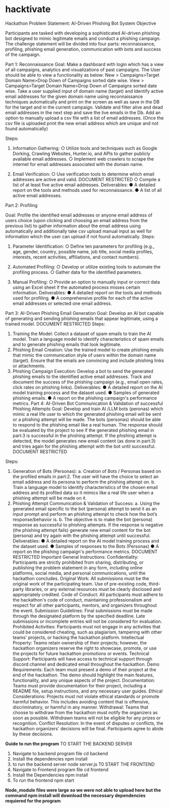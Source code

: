 # hacktivate

Hackathon Problem Statement: AI-Driven Phishing Bot
System
Objective

Participants are tasked with developing a sophisticated AI-driven phishing bot designed to
mimic legitimate emails and conduct a phishing campaign. The challenge statement will be
divided into four parts: reconnaissance, profiling, phishing email generation,
communication with bots and success of the campaign.


Part 1: Reconnaissance
Goal:
Make a dashboard with login which has a view of all campaigns, analytics and visualizations of
past campaigns.
The User should be able to view a functionality as below:
New > Campaigns>Target Domain Name>Drop Down of Campaigns sorted date wise.
View > Campaigns>Target Domain Name>Drop Down of Campaigns sorted date wise.
Take a user supplied input of domain name (target) and Identify active email addresses for the
given domain name using reconnaissance techniques automatically and print on the screen as
well as save in the DB for the target and in the current campaign. Validate and filter alive and
dead email addresses in the next step and save the live emails in the Db.
Add an option to manually upload a csv file with a list of email addresses.
(Once the csv file is uploaded print the new email address which are unique and not found
automatically)

Steps:
1. Information Gathering:
○ Utilize tools and techniques such as Google Dorking, Crawling Websites,
Hunter.io, and APIs to gather publicly available email addresses.
○ Implement web crawlers to scrape the internet for email addresses associated
with the domain name.

2. Email Verification:
○ Use verification tools to determine which email addresses are active and valid.
DOCUMENT RESTRICTED
○ Compile a list of at least five active email addresses.
Deliverables:
● A detailed report on the tools and methods used for reconnaissance.
● A list of all active email addresses.


Part 2: Profiling

Goal:
Profile the identified email addresses or anyone email address of users choice (upon clicking
and choosing an email address from the previous list) to gather information about the email
address using automatically and additionally take csv upload manual input as well for
information which the user can upload if not found automatically.
Steps:

1. Parameter Identification:
○ Define ten parameters for profiling (e.g., age, gender, country, possible name, job
title, social media profiles, interests, recent activities, affiliations, and contact
numbers).

2. Automated Profiling:
○ Develop or utilize existing tools to automate the profiling process.
○ Gather data for the identified parameters.
3. Manual Profiling:
○ Provide an option to manually input or correct data using an Excel sheet if the
automated process misses certain information.
Deliverables:
● A detailed report on the tools and methods used for profiling.
● A comprehensive profile for each of the active email addresses or selected one email
address.


Part 3: AI-Driven Phishing Email Generation
Goal:
Develop an AI bot capable of generating and sending phishing emails that appear legitimate,
using a trained model.
DOCUMENT RESTRICTED
Steps:
1. Training the Model:
Collect a dataset of spam emails to train the AI model.
Train a language model to identify characteristics of spam emails and to generate
phishing emails that look legitimate.
2. Phishing Email Creation:
Use the trained model to create phishing emails that mimic the communication style of
users within the domain name (target).
Ensure that the emails are convincing and include phishing links or attachments.
3. Phishing Campaign Execution:
Develop a bot to send the generated phishing emails to the identified active email
addresses.
Track and document the success of the phishing campaign (e.g., email open rates, click
rates on phishing links).
Deliverables:
● A detailed report on the AI model training process and the dataset used.
● Samples of generated phishing emails.
● A report on the phishing campaign's performance metrics.
Part 4: AI-Driven Bot Communication & Validation of successful Phishing
Attempts
Goal:
Develop and train AI /LLM bots (peronas) which mimic a real life user to which the generated
phishing email will be sent or a phishing attempt will be made.
The bots (personas) should be able to respond to the phishing email like a real human. The
response should be evaluated by the project to see if the generated phishing email in part:3 is
successful in the phishing attempt.
If the phishing attempt is detected, the model generates new email content (as done in part:3)
and tries again for the phishing attempt with the bot until successful.
DOCUMENT RESTRICTED

Steps:
1. Generation of Bots (Personas):
a. Creation of Bots / Personas based on the profiled emails in part:2. The user will
have the choice to select an email address and its persona to perform the
phishing attempt on.
b. Train a language model to identify characteristics of the chosen email address
and its profiled data so it mimics like a real life user when a phishing attempt will
be made on it.
2. Phishing Attempt Communication & Validation of Success:
a. Using the generated email specific to the bot (persona) attempt to send it as an
input prompt and perform an phishing attempt to check how the bot’s
response/behavior is.
b. The objective is to make the bot (persona) response as successful to phishing
attempts. If the response is negative (the phishing attempt fails) generate new
email content for the bot (persona) and try again with the phishing attempt until
successful.
Deliverables:
● A detailed report on the AI model training process and the dataset used.
● Samples of responses to the Bots (Personas)
● A report on the phishing campaign's performance metrics.
DOCUMENT RESTRICTED
Important General Instructions:
Confidentiality: Participants are strictly prohibited from sharing, distributing, or publishing the
problem statement in any form, including online platforms, social media, and personal
communications, until the hackathon concludes.
Original Work: All submissions must be the original work of the participating team. Use of
pre-existing code, third-party libraries, or any external resources must be clearly disclosed and
appropriately credited.
Code of Conduct: All participants must adhere to the hackathon's code of conduct, maintaining
professionalism and respect for all other participants, mentors, and organizers throughout the
event.
Submission Guidelines: Final submissions must be made through the designated platform by
the specified deadline. Late submissions or incomplete entries will not be considered for
evaluation.
Prohibited Activities: Participants must not engage in any activities that could be considered
cheating, such as plagiarism, tampering with other teams' projects, or hacking the hackathon
platform.
Intellectual Property: Teams retain ownership of their projects; however, the hackathon
organizers reserve the right to showcase, promote, or use the projects for future hackathon
promotions or events.
Technical Support: Participants will have access to technical support through discord channel
and dedicated email throughout the hackathon.
Demo Requirements: Each team must present a demo of their project at the end of the
hackathon. The demo should highlight the main features, functionality, and any unique aspects
of the project.
Documentation: Teams must provide documentation for their project, including a README file,
setup instructions, and any necessary user guides.
Ethical Considerations: Projects must not violate ethical standards or promote harmful
behavior. This includes avoiding content that is offensive, discriminatory, or harmful in any
manner.
Withdrawal: Teams that choose to withdraw from the hackathon must notify the organizers as
soon as possible. Withdrawn teams will not be eligible for any prizes or recognition.
Conflict Resolution: In the event of disputes or conflicts, the hackathon organizers' decisions
will be final. Participants agree to abide by these decisions.

**Guide to run the program**
TO START THE BACKEND SERVER
1. Navigate to backend program file
   cd backend
2. Install the dependencies
   npm install
3. to run the backend server
   node server.js
T0 START THE FRONTEND
1. Navigate to Frontend program file 
   cd frontend
2. Install the Dependencies
   npm install
3. To run the frontend
   npm start

**Node_module files were large so we were not able to upload here but the command npm install will download the necessary dependencies requiered for the program**
   
